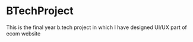 # BTechProject
This is the final year b.tech project in which I have designed UI/UX part of ecom website
